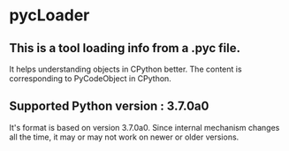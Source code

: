 # pycLoader
## This is a tool loading info from a .pyc file.
It helps understanding objects in CPython better.
The content is corresponding to PyCodeObject in CPython.
## Supported Python version : 3.7.0a0
It's format is based on version 3.7.0a0. Since internal mechanism changes all the time, it may or may not work on newer or older versions.
